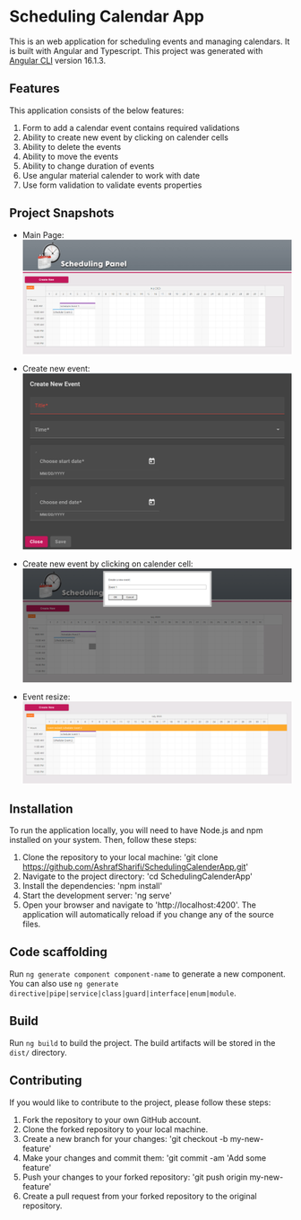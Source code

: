 # Scheduling Calendar App
This is an web application for scheduling events and managing calendars. It is built with Angular and Typescript.
This project was generated with [Angular CLI](https://github.com/angular/angular-cli) version 16.1.3.

## Features

This application consists of the below features:
1.	Form to add a calendar event contains required validations
2.	Ability to create new event by clicking on calender cells
3.	Ability to delete the events
4.	Ability to move the events
5.	Ability to change duration of events
6.	Use angular material calender to work with date
7.	Use form validation to validate events properties

## Project Snapshots

- Main Page:
![Screenshot](src/assets/images/screenshots/mainPage.png)

- Create new event:
![Screenshot](src/assets/images/screenshots/newEvent.png)

- Create new event by clicking on calender cell:
![Screenshot](src/assets/images/screenshots/newEvent2.png)

- Event resize:
![Screenshot](src/assets/images/screenshots/eventResize.png)

## Installation

To run the application locally, you will need to have Node.js and npm installed on your system. Then, follow these steps:

1. Clone the repository to your local machine:
  'git clone https://github.com/AshrafSharifi/SchedulingCalenderApp.git'
2. Navigate to the project directory:
  'cd SchedulingCalenderApp'
3. Install the dependencies:
  'npm install'
4. Start the development server:
  'ng serve'
5. Open your browser and navigate to 'http://localhost:4200'. The application will automatically reload if you change any of the source files.

## Code scaffolding

Run `ng generate component component-name` to generate a new component. You can also use `ng generate directive|pipe|service|class|guard|interface|enum|module`.

## Build

Run `ng build` to build the project. The build artifacts will be stored in the `dist/` directory.

## Contributing

If you would like to contribute to the project, please follow these steps:

1. Fork the repository to your own GitHub account.
2. Clone the forked repository to your local machine.
3. Create a new branch for your changes:
  'git checkout -b my-new-feature'
4. Make your changes and commit them:
  'git commit -am 'Add some feature'
5. Push your changes to your forked repository:
  'git push origin my-new-feature'
6. Create a pull request from your forked repository to the original repository.
